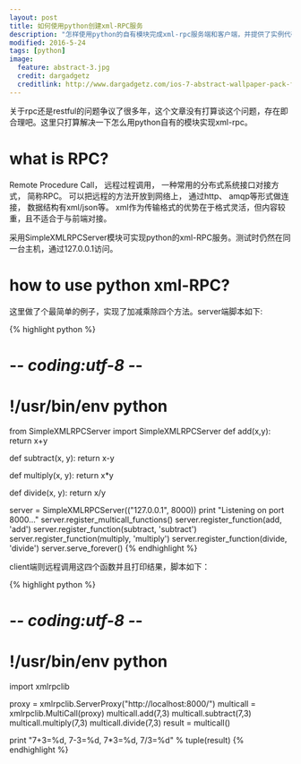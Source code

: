```yaml
---
layout: post
title: 如何使用python创建xml-RPC服务
description: "怎样使用python的自有模块完成xml-rpc服务端和客户端，并提供了实例代码"
modified: 2016-5-24
tags: [python]
image:
  feature: abstract-3.jpg
  credit: dargadgetz
  creditlink: http://www.dargadgetz.com/ios-7-abstract-wallpaper-pack-for-iphone-5-and-ipod-touch-retina/
---
```



关于rpc还是restful的问题争议了很多年，这个文章没有打算谈这个问题，存在即合理吧。这里只打算解决一下怎么用python自有的模块实现xml-rpc。

# what is RPC?

Remote Procedure Call， 远程过程调用， 一种常用的分布式系统接口对接方式， 简称RPC。 可以把远程的方法开放到网络上， 通过http、 amqp等形式做连接， 数据结构有xml/json等。 xml作为传输格式的优势在于格式灵活，但内容较重，且不适合于与前端对接。

采用SimpleXMLRPCServer模块可实现python的xml-RPC服务。测试时仍然在同一台主机，通过127.0.0.1访问。


# how to use python xml-RPC?

这里做了个最简单的例子，实现了加减乘除四个方法。server端脚本如下:

{% highlight python %}
# -*- coding:utf-8 -*-
# !/usr/bin/env python
from SimpleXMLRPCServer import SimpleXMLRPCServer
def add(x,y):
    return x+y
 
def subtract(x, y):
    return x-y
 
def multiply(x, y):
    return x*y
 
def divide(x, y):
    return x/y
 
 
server = SimpleXMLRPCServer(("127.0.0.1", 8000))
print "Listening on port 8000..."
server.register_multicall_functions()
server.register_function(add, 'add')
server.register_function(subtract, 'subtract')
server.register_function(multiply, 'multiply')
server.register_function(divide, 'divide')
server.serve_forever()
{% endhighlight %}

client端则远程调用这四个函数并且打印结果，脚本如下：

{% highlight python %}
# -*- coding:utf-8 -*-
# !/usr/bin/env python

import xmlrpclib
 
proxy = xmlrpclib.ServerProxy("http://localhost:8000/")
multicall = xmlrpclib.MultiCall(proxy)
multicall.add(7,3)
multicall.subtract(7,3)
multicall.multiply(7,3)
multicall.divide(7,3)
result = multicall()

print "7+3=%d, 7-3=%d, 7*3=%d, 7/3=%d" % tuple(result)
{% endhighlight %}


